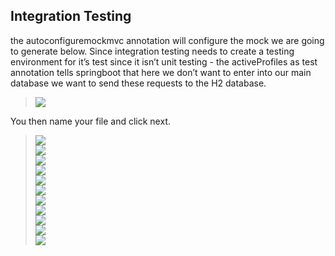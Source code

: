 ## Integration Testing

the autoconfiguremockmvc annotation will configure the mock we are going to generate below. Since integration testing needs to create a testing environment for it’s test since it isn’t unit testing - the activeProfiles as test annotation tells springboot that here we don’t want to enter into our main database we want to send these requests to the H2 database.

>![](../documentation_images/7_integration_testing/integration_testing_1.png) 

You then name your file and click next.
>![](../documentation_images/7_integration_testing/integration_testing_2.png)  
>![](../documentation_images/7_integration_testing/integration_testing_3.png)  
>![](../documentation_images/7_integration_testing/integration_testing_4.png)  
>![](../documentation_images/7_integration_testing/integration_testing_5.png)  
>![](../documentation_images/7_integration_testing/integration_testing_6.png)  
>![](../documentation_images/7_integration_testing/integration_testing_7.png)  
>![](../documentation_images/7_integration_testing/integration_testing_8.png)  
>![](../documentation_images/7_integration_testing/integration_testing_9.png)  
>![](../documentation_images/7_integration_testing/integration_testing_10.png)  
>![](../documentation_images/7_integration_testing/integration_testing_11.png)  
>![](../documentation_images/7_integration_testing/integration_testing_12.png)  
